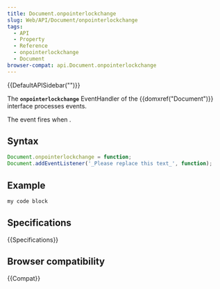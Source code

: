 ```yaml
---
title: Document.onpointerlockchange
slug: Web/API/Document/onpointerlockchange
tags:
  - API
  - Property
  - Reference
  - onpointerlockchange
  - Document
browser-compat: api.Document.onpointerlockchange
---
```

{{DefaultAPISidebar("")}}

The **`onpointerlockchange`** EventHandler of the {{domxref("Document")}} interface processes  events.

The  event fires when .

## Syntax

```js
Document.onpointerlockchange = function;
Document.addEventListener('_Please replace this text_', function);
```

## Example

```js
my code block
```

## Specifications

{{Specifications}}

## Browser compatibility

{{Compat}}

